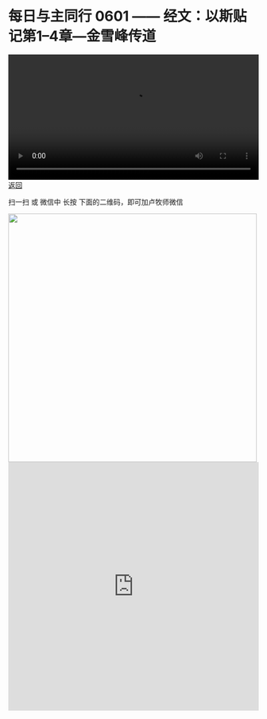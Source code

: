 # 每日与主同行 0601 —— 经文：以斯贴记第1–4章—金雪峰传道

<video width='100%' controls src='https://go2024.simai.life/api?redirect=https://r2.savefamily.net/@pastorpaulqiankunlu618/A7wAzRpBL2s.mp4?metric=PastorLu%26keyword=webpage%26type=video%26bot=26%26to=webpage'></video>
<a href='../daily.html'> 返回 </a>
<p>扫一扫 或 微信中 长按 下面的二维码，即可加卢牧师微信</p>
<img src='https://r2.savefamily.net/OVagt1.JPG' width='500px' />



<iframe width="100%" height="500" src="https://www.youtube.com/embed/A7wAzRpBL2s?si=zz5OCgHQvyW71w8c&amp;controls=0" title="YouTube video player" frameborder="0" allow="accelerometer; autoplay; clipboard-write; encrypted-media; gyroscope; picture-in-picture; web-share" referrerpolicy="strict-origin-when-cross-origin" allowfullscreen></iframe>